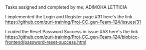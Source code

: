 Tasks assigned and completed by me; ADIMOHA LETTICIA  

I implemented the Login and Register page  #31
here's the link https://github.com/zuri-training/Proj-CC_gen-Team-124/issues/31


I coded the Reset Password Success in issue #53
here's the link https://github.com/zuri-training/Proj-CC_gen-Team-124/blob/cc-frontend/password-reset-success.html

